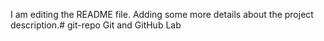 I am editing the README file. Adding some more details about the project description.# git-repo
Git and GitHub Lab

